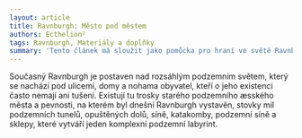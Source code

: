 ```yaml
---
layout: article 
title: Ravnburgh: Město pod městem 
authors: Ecthelion² 
tags: Ravnburgh, Materiály a doplňky
summary: 'Tento článek má sloužit jako pomůcka pro hraní ve světě Ravnburghu. Popisuje podzemí, katakomby, doly a prastaré trosky æsských měst, na kterém je moderní Ravnburgh postaven. Pod rušnými ulicemi se skrývají nástrahy v temnotách a dávno zapomenutá tajemství.'
---
```


Současný Ravnburgh je postaven nad rozsáhlým podzemním světem, který se nachází pod ulicemi, domy a nohama obyvatel, kteří o jeho existenci často nemají ani tušení. Existují tu trosky starého podzemního æsského města a pevnosti, na kterém byl dnešní Ravnburgh vystavěn, stovky mil podzemních tunelů, opuštěných dolů, síně, katakomby, podzemní síně a sklepy, které vytváří jeden komplexní podzemní labyrint.